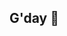 ## G'day 👋

<!--
**ThresholdMacro/ThresholdMacro** is a ✨ _special_ ✨ repository because its `README.md` (this file) appears on your GitHub profile.

Here are some ideas to get you started:

- # Hi there, I'm Meyrick Chapman 👋

## About Me

I am a financial market analyst and developer with a keen interest in creating data-driven tools to analyze and visualize market dynamics. My work focuses on providing clear, actionable insights into complex financial data, with a particular emphasis on repo markets and derivatives positioning.

I leverage my expertise in financial analysis and web development to build interactive dashboards and monitors that track key market indicators.

## Projects

Here are some of the web-based financial data applications I have developed:

### 📊 Repo Rate Monitor
* **Live Site:** [https://host1.hedge-analytics.com/Repo/](https://host1.hedge-analytics.com/Repo/)
* **Description:** An interactive dashboard for monitoring key US repo rates, including the Secured Overnight Financing Rate (SOFR), Broad General Collateral Rate (BGCR), and Tri-Party General Collateral Rate (TGCR). The tool visualizes recent rate history, aiding in the analysis of short-term funding market trends.

### 📈 Commitment of Traders (COT) Analyzer
* **Live Site:** [https://host1.hedge-analytics.com/COTR/](https://host1.hedge-analytics.com/COTR/)
* **Description:** This application provides a detailed visualization of the CFTC's Commitment of Traders report. It allows users to explore the positioning of different categories of traders (e.g., asset managers, leveraged funds) across a variety of futures contracts, offering insights into market sentiment and potential turning points.

### 📋 DTCC GCF Repo Daily Snapshot
* **Live Site:** [https://host1.hedge-analytics.com/DTCCDashboard/](https://host1.hedge-analytics.com/DTCCDashboard/)
* **Description:** A daily dashboard presenting a snapshot of the DTCC's General Collateral Finance (GCF) repo market. The tool displays data on transaction volumes, rates, and other key metrics for both GCF and tri-party repo, providing a comprehensive overview of daily activity in this critical funding market.

*(Note: The main domain www.hedge-analytics.com appears to be currently inactive.)*

## Skills & Expertise

* **Financial Analysis:** Deep understanding of fixed income markets, derivatives, and funding markets.
* **Data Visualization:** Creating clear and interactive charts and dashboards to represent complex financial data.
* **Web Development:** Proficient in front-end web technologies to build and deploy data-focused applications.
* **Market Knowledge:** Specialized knowledge in Repo Markets, Commitment of Traders data, and DTCC clearing data.

## Contact

You can find more about my professional background on my [LinkedIn Profile](https://www.linkedin.com/in/meyrick-chapman-515a401b9/).
-->
